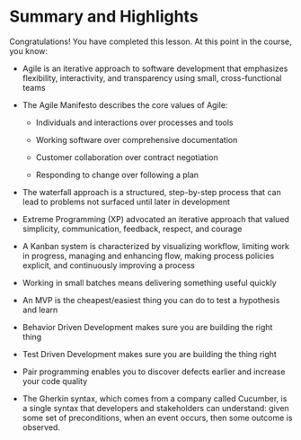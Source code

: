 # Summary and Highlights
Congratulations! You have completed this lesson. At this point in the course, you know: 

- Agile is an iterative approach to software development that emphasizes flexibility, interactivity, and transparency using small, cross-functional teams

- The Agile Manifesto describes the core values of Agile:

  - Individuals and interactions over processes and tools

  - Working software over comprehensive documentation

  - Customer collaboration over contract negotiation

  - Responding to change over following a plan

- The waterfall approach is a structured, step-by-step process that can lead to problems not surfaced until later in development

- Extreme Programming (XP) advocated an iterative approach that valued simplicity, communication, feedback, respect, and courage 

- A Kanban system is characterized by visualizing workflow, limiting work in progress, managing and enhancing flow, making process policies explicit, and continuously improving a process

- Working in small batches means delivering something useful quickly

- An MVP is the cheapest/easiest thing you can do to test a hypothesis and learn 

- Behavior Driven Development makes sure you are building the right thing

- Test Driven Development makes sure you are building the thing right

- Pair programming enables you to discover defects earlier and increase your code quality

- The Gherkin syntax, which comes from a company called Cucumber, is a single syntax that developers and stakeholders can understand: given some set of preconditions, when an event occurs, then some outcome is observed.
